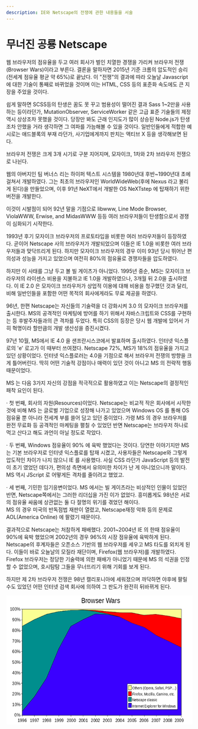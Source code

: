 ```yaml
---
description: IE와 Netscape의 전쟁에 관한 내용들을 서술
---
```


# 무너진 공룡 Netscape

 웹 브라우저의 점유율을 두고 여러 회사가 벌인 치열한 경쟁을 가리켜 브라우저 전쟁\(Browser Wars\)이라고 부른다. 결론을 말하자면 2015년 기준 크롬의 압도적인 승리\(전세계 점유율 평균 약 65%\)로 끝났다. 이 "전쟁"의 결과에 따라 오늘날 Javascript 에 대한 기술이 통째로 바뀌었을 것이며 이는 HTML, CSS 등의 표준화 속도에도 큰 지장을 주었을 것이다.  
  
 쉽게 말하면 SCSS등의 탄생은 꿈도 못 꾸고 범용성이 떨어진 결과 Sass 1~2만을 사용하는 등이라던가, MutationObserver, ServiceWorker 같은 고급 표준 기술들의 제정 역시 상상조차 못했을 것이다. 당장만 봐도 근래 인지도가 많이 상승된 Node.js가 탄생조차 안했을 거라 생각하면 그 여파를 가늠해볼 수 있을 것이다. 일반인들에게 적합한 예시로는 애드블록의 부재 라던가, 사기업에게까지 판치는 액티브 X 등을 생각해보면 된다.  
  
 브라우저 전쟁은 크게 3개 시기로 구분 지어지며, 모자이크, 1차와 2차 브라우저 전쟁으로 나뉜다.

 웹의 아버지인 팀 버너스 리는 하이퍼 텍스트 시스템을 1980년대 후반~1990년대 초에 걸쳐서 개발하였다. 그는 최초의 브라우저인 WorldWideWeb\(후에 Nexus 라고 불리게 된다\)을 만들었으며, 이후 91년 NeXT에서 개발한 OS NeXTstep 에 탑재하기 위한 버전을 개발한다.  
  
 이것이 시발점이 되어 92년 말을 기점으로 libwww, Line Mode Browser, ViolaWWW, Erwise, and MidasWWW 등등 여러 브라우저들이 탄생함으로서 경쟁이 심화되기 시작한다.

 1993년 후기 모자이크 브라우저의 프로토타입을 비롯한 여러 브라우저들이 등장하였다. 곧이어 Netscape 사의 브라우저가 개발되었으며 이들은 IE 1.0을 비롯한 여러 브라우저들과 맞닥뜨리게 된다. 하지만 모자이크 브라우저의 경우 이미 93년 당시 뛰어난 편의성과 성능을 가지고 있었으며 여전히 80%의 점유율로 경쟁자들을 압도하였다.

 하지만 이 사태를 그냥 두고 볼 빌 게이츠가 아니었다. 1995년 중순, MS는 모자이크 브라우저의 라이센스 비용을 지불하고 IE 1.0을 개발하였으나, 3개월 뒤 2.0을 출시하였다. 이 IE 2.0 은 모자이크 브라우저가 상업적 이용에 대해 비용을 청구했던 것과 달리, 비해 일반인들을 포함한 어떤 목적의 회사에게라도 무료 제공을 하였다.  
  
 96년, 한편 Netscape는 자신들의 기술력을 더 강화시켜 3.0 의 모자이크 브라우저를 출시한다. MS의 공격적인 마케팅에 방어를 하기 위해서 자바스크립트와 CSS를 구현하는 등 후발주자들과의 큰 격차를 두었다. 특히 CSS의 등장은 당시 웹 개발에 있어서 가히 혁명이라 할만큼의 개발 생산성을 증진시켰다.  
  
 97년 10월, MS에서 IE 4.0 을 샌프란시스코에서 발표하며 출시하였다. 인터넷 익스플로의 'e' 로고가 이 때부터 쓰여졌다. Netscape 72%, MS가 18%의 점유율을 가지고 있던 상황이었다. 인터넷 익스플로러는 4.0을 기점으로 해서 브라우저 전쟁의 방향을 크게 틀어버린다. 딱히 어떤 기술적 강점이나 매력이 있던 것이 아니고 MS 의 전략적 행동 때문이었다.  
  
 MS 는 다음 3가지 자신의 강점을 적극적으로 활용하였고 이는 Netscape의 결정적인 패착 요인이 된다.

·       첫 번째, 회사의 자원\(Resources\)이었다. Netscape는 비교적 작은 회사에서 시작한 것에 비해 MS 는 글로벌 기업으로 성장해 나가고 있었으며 Windows OS 를 통해 OS 점유율 뿐 아니라 전세계 부를 쓸어 담고 있던 중이었다. 가령 MS 의 경우 브라우저를 완전 무료화 등 공격적인 마케팅을 펼칠 수 있었던 반면 Netscape는 브라우저 하나로 먹고 산다고 해도 과언이 아닐 정도로 작았다.

·       두 번째, Windows 점유율이 90% 에 육박 했었다는 것이다. 당연한 이야기지만 MS 는 기본 브라우저로 인터넷 익스플로를 탑재 시켰고, 사용자들은 Netscape와 그렇게 압도적인 차이가 나지 않으니 IE 를 사용했다. 사실 CSS 라던가 JavaScript 등의 발전이 초기 였었던 데다가, 편의성 측면에서 유의미한 차이가 난 게 아니었으니까 말이다. MS 역시 JScript 로 어떻게든 격차를 줄이려고 했었고.

·       세 번째, 기민한 임기응변이었다. MS 에서는 빌 게이츠라는 비상적인 인물이 있었던 반면, Netscape쪽에서는 그러한 리더십을 가진 이가 없었다. 흥미롭게도 98년은 서로의 점유율 싸움에 상관없는 둘 다 절명의 위기를 겪었던 해이다.  
 MS 의 경우 미국의 반독점법 재판이 열렸고, Netscape재정 악화 등의 문제로 AOL\(America Online\) 에 팔렸기 때문이다.

 결과적으로 Netscape는 처참하게 패배했다. 2001~2004년 IE 의 한때 점유율이 90%에 육박 했었으며 2002년의 경우 96%의 시장 점유율에 육박하게 된다. Netscape의 후계자들은 오픈소스 기반의 웹 브라우저를 세우고 MS 타도를 외치게 된다. 이들이 바로 오늘날의 모질라 재단이며, Firefox\(웹 브라우저\)를 개발하였다. Firefox 브라우저는 정당한 기술력에 의한 패배가 아니었기 때문에 MS 의 석권을 인정할 수 없었으며, 호시탐탐 그들을 무너뜨리기 위해 기회를 보게 된다.  
  
 하지만 제 2차 브라우저 전쟁은 98년 캘리포니아에 세워졌으며 까닥하면 야후에 팔릴 수도 있었던 어떤 인터넷 검색 회사에 의하여 그 판도가 완전히 뒤바뀌게 된다.

![&#xC81C; 1&#xCC28; &#xBE0C;&#xB77C;&#xC6B0;&#xC800; &#xC804;&#xC7C1; &#xCD94;&#xC774;](../.gitbook/assets/1.png)



